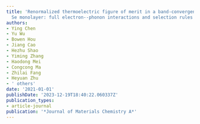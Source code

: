 ```yaml
---
title: 'Renormalized thermoelectric figure of merit in a band-convergent Sb 2 Te 2
  Se monolayer: full electron--phonon interactions and selection rules'
authors:
- Ying Chen
- Yu Wu
- Bowen Hou
- Jiang Cao
- Hezhu Shao
- Yiming Zhang
- Haodong Mei
- Congcong Ma
- Zhilai Fang
- Heyuan Zhu
- ' others'
date: '2021-01-01'
publishDate: '2023-12-19T18:40:22.060337Z'
publication_types:
- article-journal
publication: '*Journal of Materials Chemistry A*'
---
```

